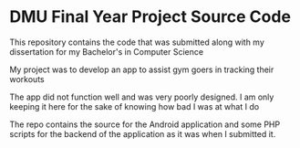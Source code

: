 # DMU Final Year Project Source Code

This repository contains the code that was submitted along with my dissertation for my Bachelor's in Computer Science

My project was to develop an app to assist gym goers in tracking their workouts

The app did not function well and was very poorly designed. I am only keeping it here for the sake of knowing how bad I was at what I do 

The repo contains the source for the Android application and some PHP scripts for the backend of the application as it was when I submitted it.
